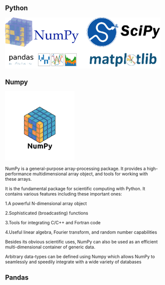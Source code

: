 ## Python

![](NP1.png)

## Numpy

![](/NP2.png)

NumPy is a general-purpose array-processing package. It provides a high-performance multidimensional array object, and tools for working with these arrays.

It is the fundamental package for scientific computing with Python. It contains various features including these important ones:

1.A powerful N-dimensional array object

2.Sophisticated (broadcasting) functions

3.Tools for integrating C/C++ and Fortran code

4.Useful linear algebra, Fourier transform, and random number capabilities

Besides its obvious scientific uses, NumPy can also be used as an efficient multi-dimensional container of generic data.

Arbitrary data-types can be defined using Numpy which allows NumPy to seamlessly and speedily integrate with a wide variety of databases

## Pandas
